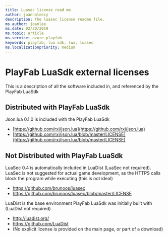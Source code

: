 ```yaml
---
title: Luasec license read me
author: joannaleecy
description: The luasec license readme file.
ms.author: joanlee
ms.date: 02/20/2019
ms.topic: article
ms.service: azure-playfab
keywords: playfab, lua sdk, lua, luasec
ms.localizationpriority: medium
---
```


# PlayFab LuaSdk external licenses

This is a description of all the software included in, and referenced by the PlayFab LuaSdk


## Distributed with PlayFab LuaSdk

Json.lua 0.1.0 is included with the PlayFab LuaSdk

* [https://github.com/rxi/json.lua](https://github.com/rxi/json.lua)
* [https://github.com/rxi/json.lua/blob/master/LICENSE](https://github.com/rxi/json.lua/blob/master/LICENSE)


## Not Distributed with PlayFab LuaSdk

LuaSec 0.4 is automatically included in LuaDist (LuaSec not required). LuaSec is not suggested for actual game development, as the HTTPS calls block the program while executing (this is not ideal)

* https://github.com/brunoos/luasec
* https://github.com/brunoos/luasec/blob/master/LICENSE

LuaDist is the base environment PlayFab LuaSdk was initially built with (LuaDist not required)

* http://luadist.org/
* https://github.com/LuaDist
* (No explicit license is provided on the main page, or part of a download)